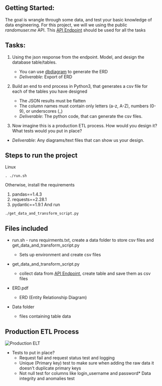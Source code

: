 
## Getting Started:

The goal is wrangle through some data, and test your basic knowledge of data engineering.
For this project, we will we using  the public *randomuser.me* API. 
This [API Endpoint](https://randomuser.me/api/?results=500) should be used for all the tasks

## Tasks:

1. Using the json response from the endpoint. Model, and design the database table/tables.
	-	You can use [dbdiagram](https://dbdiagram.io/d) to generate the ERD
	-	_Deliverable_: Export of ERD

2. Build an end to end process in Python3, that generates a csv file for each of the tables you have designed
	-  The JSON results must be flatten
	-  The column names must contain only letters (a-z, A-Z), numbers (0-9), or underscores (_)
	-  _Deliverable_: The python code, that can generate the csv files. 

3. Now imagine this is a production ETL process. How would you design it? What tests would you put in place?
  - _Deliverable_: Any diagrams/text files that can show us your design. 

## Steps to run the project

Linux
```
. ./run.sh
```

Otherwise, install the requirements 
1. pandas==1.4.3
2. requests==2.28.1
3. pydantic==1.9.1
And run
```
./get_data_and_transform_script.py
```

## Files included 
* run.sh - runs requirments.txt, create a data folder to store csv files and get_data_and_transform_script.py
	* Sets up environment and create csv files 
  
* get_data_and_transform_script.py
	* collect data from [API Endpoint](https://randomuser.me/api/?results=500), create table and save them as csv files
* ERD.pdf
	* ERD (Entity Relationship Diagram)
* Data folder
	* files containing table data 

## Production ETL Process
![Production ELT](https://github.com/yashk1/branch_data_engineering_th/blob/e46bd9f07f3e5980c53a8ba72f79feee9a436939/Production_Elt.png)

* Tests to put in place?
	* Request fail and request status test and logging
	* Unique (Primary key) test to make sure when adding the raw data it doesn't duplicate primary keys
	* Not null test for columns like login_username and password* Data integrity and anomalies test


